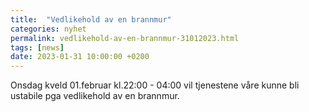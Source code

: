 ```yaml
---
title:  "Vedlikehold av en brannmur"
categories: nyhet
permalink: vedlikehold-av-en-brannmur-31012023.html
tags: [news]
date: 2023-01-31 10:00:00 +0200
---
```

Onsdag kveld 01.februar kl.22:00 - 04:00 vil tjenestene våre kunne bli ustabile pga vedlikehold av en brannmur.

